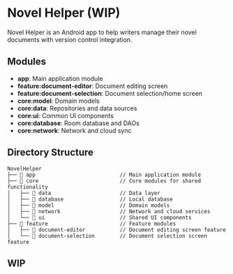 # Novel Helper (WIP)

Novel Helper is an Android app to help writers manage their novel documents with version control integration.

## Modules

- **app**: Main application module
- **feature:document-editor**: Document editing screen
- **feature:document-selection**: Document selection/home screen
- **core:model**: Domain models
- **core:data**: Repositories and data sources
- **core:ui**: Common UI components
- **core:database**: Room database and DAOs
- **core:network**: Network and cloud sync

## Directory Structure
```
NovelHelper
├── 📁 app                           // Main application module
├── 📁 core                          // Core modules for shared functionality
│   ├── 📁 data                      // Data layer
│   ├── 📁 database                  // Local database
│   ├── 📁 model                     // Domain models
│   ├── 📁 network                   // Network and cloud services
│   └── 📁 ui                        // Shared UI components
├── 📁 feature                       // Feature modules
│   ├── 📁 document-editor           // Document editing screen feature
│   └── 📁 document-selection        // Document selection screen feature
```

## WIP